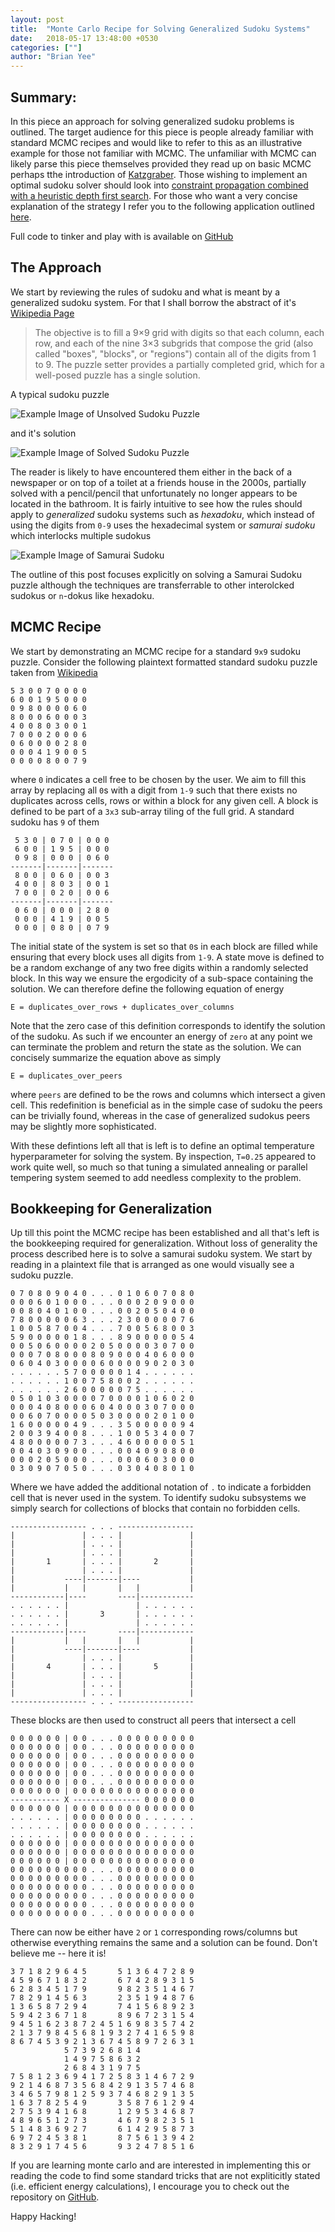 ```yaml
---
layout: post
title:  "Monte Carlo Recipe for Solving Generalized Sudoku Systems"
date:   2018-05-17 13:48:00 +0530
categories: [""]
author: "Brian Yee"
---
```


## Summary:

In this piece an approach for solving generalized sudoku problems is outlined. 
The target audience for this piece is people already familiar with standard MCMC recipes and would like to refer to this as an illustrative example for those not familiar with MCMC.
The unfamiliar with MCMC can likely parse this piece themselves provided they read up on basic MCMC perhaps tthe introduction of [Katzgraber](https://arxiv.org/abs/0905.1629).
Those wishing to implement an optimal sudoku solver should look into [constraint propagation combined with a heuristic depth first search](http://www.norvig.com/sudoku.html).
For those who want a very concise explanation of the strategy I refer you to the following application outlined [here](https://www.lptmc.jussieu.fr/user/talbot/sudoku.html).

Full code to tinker and play with is available on [GitHub](https://github.com/Brian-Yee/montecarlo-sudoku)

## The Approach

We start by reviewing the rules of sudoku and what is meant by a generalized sudoku system.
For that I shall borrow the abstract of it's [Wikipedia Page](https://en.wikipedia.org/wiki/Sudoku)

>The objective is to fill a 9×9 grid with digits so that each column, each row, and each of the nine 3×3 subgrids that compose the grid (also called "boxes", "blocks", or "regions") contain all of the digits from 1 to 9. The puzzle setter provides a partially completed grid, which for a well-posed puzzle has a single solution. 

A typical sudoku puzzle

![Example Image of Unsolved Sudoku Puzzle](https://upload.wikimedia.org/wikipedia/commons/e/e0/Sudoku_Puzzle_by_L2G-20050714_standardized_layout.svg)

and it's solution

![Example Image of Solved Sudoku Puzzle](https://upload.wikimedia.org/wikipedia/commons/1/12/Sudoku_Puzzle_by_L2G-20050714_solution_standardized_layout.svg)

The reader is likely to have encountered them either in the back of a newspaper or on top of a toilet at a friends house in the 2000s, partially solved with a pencil/pencil that unfortunately no longer appears to be located in the bathroom.
It is fairly intuitive to see how the rules should apply to _generalized_ sudoku systems such as _hexadoku_, which instead of using the digits from `0-9` uses the hexadecimal system or _samurai sudoku_ which interlocks multiple sudokus

![Example Image of Samurai Sudoku](../includes/images/montecarlo-sudoku/samurai-sudoku-example.png)

The outline of this post focuses explicitly on solving a Samurai Sudoku puzzle although the techniques are transferrable to other interolcked sudokus or `n`-dokus like hexadoku.

## MCMC Recipe

We start by demonstrating an MCMC recipe for a standard `9x9` sudoku puzzle. 
Consider the following plaintext formatted standard sudoku puzzle taken from [Wikipedia](https://en.wikipedia.org/wiki/Sudoku_solving_algorithms#/media/File:Sudoku_Puzzle_by_L2G-20050714_standardized_layout.svg)

```
5 3 0 0 7 0 0 0 0
6 0 0 1 9 5 0 0 0
0 9 8 0 0 0 0 6 0
8 0 0 0 6 0 0 0 3
4 0 0 8 0 3 0 0 1
7 0 0 0 2 0 0 0 6
0 6 0 0 0 0 2 8 0
0 0 0 4 1 9 0 0 5
0 0 0 0 8 0 0 7 9
```

where `0` indicates a cell free to be chosen by the user. 
We aim to fill this array by replacing all `0`s with a digit from `1-9` such that there exists no duplicates across cells, rows or within a block for any given cell.
A block is defined to be part of a `3x3` sub-array tiling of the full grid.
A standard sudoku has `9` of them

```
 5 3 0 | 0 7 0 | 0 0 0
 6 0 0 | 1 9 5 | 0 0 0
 0 9 8 | 0 0 0 | 0 6 0
-------|-------|-------
 8 0 0 | 0 6 0 | 0 0 3
 4 0 0 | 8 0 3 | 0 0 1
 7 0 0 | 0 2 0 | 0 0 6
-------|-------|-------
 0 6 0 | 0 0 0 | 2 8 0
 0 0 0 | 4 1 9 | 0 0 5
 0 0 0 | 0 8 0 | 0 7 9
```

The initial state of the system is set so that `0`s in each block are filled while ensuring that every block uses all digits from `1-9`.
A state move is defined to be a random exchange of any two free digits within a randomly selected block.
In this way we ensure the ergodicity of a sub-space containing the solution.
We can therefore define the following equation of energy

```
E = duplicates_over_rows + duplicates_over_columns
```

Note that the zero case of this definition corresponds to identify the solution of the sudoku. 
As such if we encounter an energy of `zero` at any point we can terminate the problem and return the state as the solution.
We can concisely summarize the equation above as simply

```
E = duplicates_over_peers
```

where `peers` are defined to be the rows and columns which intersect a given cell.
This redefinition is beneficial as in the simple case of sudoku the peers can be trivially found, whereas in the case of generalized sudokus peers may be slightly more sophisticated.

With these defintions left all that is left is to define an optimal temperature hyperparameter for solving the system. 
By inspection, `T=0.25` appeared to work quite well, so much so that tuning a simulated annealing or parallel tempering system seemed to add needless complexity to the problem.

## Bookkeeping for Generalization

Up till this point the MCMC recipe has been established and all that's left is the bookkeeping required for generalization.
Without loss of generality the process described here is to solve a samurai sudoku system.
We start by reading in a plaintext file that is arranged as one would visually see a sudoku puzzle.

```
0 7 0 8 0 9 0 4 0 . . . 0 1 0 6 0 7 0 8 0
0 0 0 6 0 1 0 0 0 . . . 0 0 0 2 0 9 0 0 0
0 0 8 0 4 0 1 0 0 . . . 0 0 2 0 5 0 4 0 0
7 8 0 0 0 0 0 6 3 . . . 2 3 0 0 0 0 0 7 6
1 0 0 5 8 7 0 0 4 . . . 7 0 0 5 6 8 0 0 3
5 9 0 0 0 0 0 1 8 . . . 8 9 0 0 0 0 0 5 4
0 0 5 0 6 0 0 0 0 2 0 5 0 0 0 0 3 0 7 0 0
0 0 0 7 0 8 0 0 0 8 0 9 0 0 0 4 0 6 0 0 0
0 6 0 4 0 3 0 0 0 0 6 0 0 0 0 9 0 2 0 3 0
. . . . . . 5 7 0 0 0 0 0 1 4 . . . . . .
. . . . . . 1 0 0 7 5 8 0 0 2 . . . . . .
. . . . . . 2 6 0 0 0 0 0 7 5 . . . . . .
0 5 0 1 0 3 0 0 0 0 7 0 0 0 0 1 0 6 0 2 0
0 0 0 4 0 8 0 0 0 6 0 4 0 0 0 3 0 7 0 0 0
0 0 6 0 7 0 0 0 0 5 0 3 0 0 0 0 2 0 1 0 0
1 6 0 0 0 0 0 4 9 . . . 3 5 0 0 0 0 0 9 4
2 0 0 3 9 4 0 0 8 . . . 1 0 0 5 3 4 0 0 7
4 8 0 0 0 0 0 7 3 . . . 4 6 0 0 0 0 0 5 1
0 0 4 0 3 0 9 0 0 . . . 0 0 4 0 9 0 8 0 0
0 0 0 2 0 5 0 0 0 . . . 0 0 0 6 0 3 0 0 0
0 3 0 9 0 7 0 5 0 . . . 0 3 0 4 0 8 0 1 0
```

Where we have added the additional notation of `.` to indicate a forbidden cell that is never used in the system.
To identify sudoku subsystems we simply search for collections of blocks that contain no forbidden cells.

```
----------------- . . . -----------------
|               | . . . |               |
|               | . . . |               |
|               | . . . |               |
|       1       | . . . |       2       |
|               | . . . |               |
|           ----|-------|----           |
|           |   |       |   |           |
------------|----       ----|------------
. . . . . . |               | . . . . . .
. . . . . . |       3       | . . . . . .
. . . . . . |               | . . . . . .
------------|----       ----|------------
|           |   |       |   |           |
|           ----|-------|----           |
|               | . . . |               |
|       4       | . . . |       5       |
|               | . . . |               |
|               | . . . |               |
|               | . . . |               |
----------------- . . . -----------------
```

These blocks are then used to construct all peers that intersect a cell

```
0 0 0 0 0 0 | 0 0 . . . 0 0 0 0 0 0 0 0 0
0 0 0 0 0 0 | 0 0 . . . 0 0 0 0 0 0 0 0 0
0 0 0 0 0 0 | 0 0 . . . 0 0 0 0 0 0 0 0 0
0 0 0 0 0 0 | 0 0 . . . 0 0 0 0 0 0 0 0 0
0 0 0 0 0 0 | 0 0 . . . 0 0 0 0 0 0 0 0 0
0 0 0 0 0 0 | 0 0 . . . 0 0 0 0 0 0 0 0 0
0 0 0 0 0 0 | 0 0 0 0 0 0 0 0 0 0 0 0 0 0
----------- X --------------- 0 0 0 0 0 0
0 0 0 0 0 0 | 0 0 0 0 0 0 0 0 0 0 0 0 0 0
. . . . . . | 0 0 0 0 0 0 0 0 . . . . . .
. . . . . . | 0 0 0 0 0 0 0 0 . . . . . .
. . . . . . | 0 0 0 0 0 0 0 0 . . . . . .
0 0 0 0 0 0 | 0 0 0 0 0 0 0 0 0 0 0 0 0 0
0 0 0 0 0 0 | 0 0 0 0 0 0 0 0 0 0 0 0 0 0
0 0 0 0 0 0 | 0 0 0 0 0 0 0 0 0 0 0 0 0 0
0 0 0 0 0 0 0 0 0 . . . 0 0 0 0 0 0 0 0 0
0 0 0 0 0 0 0 0 0 . . . 0 0 0 0 0 0 0 0 0
0 0 0 0 0 0 0 0 0 . . . 0 0 0 0 0 0 0 0 0
0 0 0 0 0 0 0 0 0 . . . 0 0 0 0 0 0 0 0 0
0 0 0 0 0 0 0 0 0 . . . 0 0 0 0 0 0 0 0 0
0 0 0 0 0 0 0 0 0 . . . 0 0 0 0 0 0 0 0 0
```

There can now be either have `2` or `1` corresponding rows/columns but otherwise everything remains the same and a solution can be found.
Don't believe me -- here it is!

```
3 7 1 8 2 9 6 4 5       5 1 3 6 4 7 2 8 9
4 5 9 6 7 1 8 3 2       6 7 4 2 8 9 3 1 5
6 2 8 3 4 5 1 7 9       9 8 2 3 5 1 4 6 7
7 8 2 9 1 4 5 6 3       2 3 5 1 9 4 8 7 6
1 3 6 5 8 7 2 9 4       7 4 1 5 6 8 9 2 3
5 9 4 2 3 6 7 1 8       8 9 6 7 2 3 1 5 4
9 4 5 1 6 2 3 8 7 2 4 5 1 6 9 8 3 5 7 4 2
2 1 3 7 9 8 4 5 6 8 1 9 3 2 7 4 1 6 5 9 8
8 6 7 4 5 3 9 2 1 3 6 7 4 5 8 9 7 2 6 3 1
            5 7 3 9 2 6 8 1 4
            1 4 9 7 5 8 6 3 2
            2 6 8 4 3 1 9 7 5
7 5 8 1 2 3 6 9 4 1 7 2 5 8 3 1 4 6 7 2 9
9 2 1 4 6 8 7 3 5 6 8 4 2 9 1 3 5 7 4 6 8
3 4 6 5 7 9 8 1 2 5 9 3 7 4 6 8 2 9 1 3 5
1 6 3 7 8 2 5 4 9       3 5 8 7 6 1 2 9 4
2 7 5 3 9 4 1 6 8       1 2 9 5 3 4 6 8 7
4 8 9 6 5 1 2 7 3       4 6 7 9 8 2 3 5 1
5 1 4 8 3 6 9 2 7       6 1 4 2 9 5 8 7 3
6 9 7 2 4 5 3 8 1       8 7 5 6 1 3 9 4 2
8 3 2 9 1 7 4 5 6       9 3 2 4 7 8 5 1 6
```

If you are learning monte carlo and are interested in implementing this or reading the code to find some standard tricks that are not expliticitly stated (i.e. efficient energy calculations), I encourage you to check out the repository on [GitHub](https://github.com/Brian-Yee/montecarlo-sudoku).

Happy Hacking!
